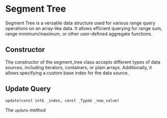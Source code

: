# Segment Tree

Segment Tree is a versatile data structure used for various range query operations on an array-like data. It allows efficient querying for range sum, range minimum/maximum, or other user-defined aggregate functions.

## Constructor

The constructor of the segment_tree class accepts different types of data sources, including iterators, containers, or plain arrays. Additionally, it allows specifying a custom base index for the data source.

## Update Query 
`update(const int& _index, const _Type& _new_value)`


The `update` method 
